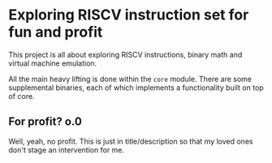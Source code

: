 Exploring RISCV instruction set for fun and profit
==================================================

This project is all about exploring RISCV instructions, binary math and virtual machine emulation.

All the main heavy lifting is done within the `core` module. There are some supplemental binaries, each of which implements a functionality built on top of core.


For profit? o.0
---------------

Well, yeah, no profit. This is just in title/description so that my loved ones don't stage an intervention for me.
